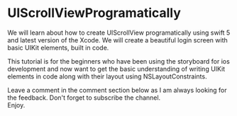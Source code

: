# UIScrollViewProgramatically

We will learn about how to create UIScrollView programatically using swift 5 and latest version of the Xcode. We will create a beautiful login screen with basic UIKit elements, built in code.

This tutorial is for the beginners who have been using the storyboard for ios development and now want to get the basic understanding of writing UIKit elements in code along with their layout using NSLayoutConstraints. 


Leave a comment in the comment section below as I am always looking for the feedback. Don't forget to subscribe the channel.  
Enjoy.